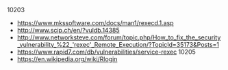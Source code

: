 10203
  - https://www.mkssoftware.com/docs/man1/rexecd.1.asp
  - http://www.scip.ch/en/?vuldb.14385
  - http://www.networksteve.com/forum/topic.php/How_to_fix_the_security_vulnerability_%22_'rexec'_Remote_Execution/?TopicId=35173&Posts=1
  - https://www.rapid7.com/db/vulnerabilities/service-rexec
10205
  - https://en.wikipedia.org/wiki/Rlogin